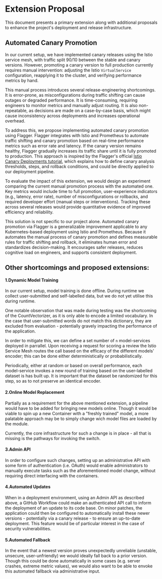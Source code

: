 # Extension Proposal
This document presents a primary extension along with additional proposals to enhance the project's deployment and release infrastructure.

## Automated Canary Promotion

In our current setup, we have implemented canary releases using the Istio service mesh, with traffic split 90/10 between the stable and canary versions. However, promoting a canary version to full production currently requires manual intervention: adjusting the Istio `VirtualService` configuration, reapplying it to the cluster, and verifying performance metrics by hand.

This manual process introduces several release-engineering shortcomings. It is error-prone, as misconfigurations during traffic shifting can cause outages or degraded performance. It is time-consuming, requiring engineers to monitor metrics and manually adjust routing. It is also non-repeatable, as decisions are made on a case-by-case basis, which might cause inconsistency across deployments and increases operational overhead.

To address this, we propose implementing automated canary promotion using Flagger. Flagger integrates with Istio and Prometheus to automate traffic shifting and canary promotion based on real-time performance metrics such as error rate and latency. If the canary version remains healthy, Flagger gradually increases its traffic share until it is fully promoted to production. This approach is inspired by the Flagger's official [Istio Canary Deployments tutorial](https://docs.flagger.app/tutorials/istio-progressive-delivery#automated-canary-promotion), which explains how to define canary analysis thresholds, steps, and rollback conditions, and could be directly applied to our deployment pipeline.

To evaluate the impact of this extension, we would design an experiment comparing the current manual promotion process with the automated one. Key metrics would include time to full promotion, user-experience indicators (e.g., latency, error rate), number of misconfigurations or rollbacks, and required developer effort (manual steps or interventions). Tracking these across several releases would provide quantitative evidence of improved efficiency and reliability.

This solution is not specific to our project alone. Automated canary promotion via Flagger is a generalizable improvement applicable to any Kubernetes-based deployment using Istio and Prometheus. Because it automates the manual process of canary promotion and defines measurable rules for traffic shifting and rollback, it eliminates human error and standardizes decision-making. It encourages safer releases, reduces cognitive load on engineers, and supports consistent deployment.

## Other shortcomings and proposed extensions:

#### 1.Dynamic Model Training
In our current setup, model training is done offline. During runtime we collect user-submitted and self-labelled data, but we do not yet utilise this during runtime.

One notable observation that was made during testing was the shortcoming of the CountVectorizer, as it is only able to encode a limited vocabulary. In the case that user-submitted words do not match this dictionary, they are excluded from evaluation - potentially gravely impacting the performance of the application.

In order to mitigate this, we can define a set number of `n` model-services deployed in parrallel. Upon receiving a request for scoring a review the Istio Service Mesh routes the call based on the efficacy of the different models' encoder; this can be done either deterministically or probabilistically.

Periodically, either at random or based on overall performance, each model-service invokes a new round of training based on the user-labelled dataset is has built up. It is important that the dataset be randomized for this step, so as to not preserve an identical encoder.

#### 2.Online Model Replacement
Partially as a requirement for the above mentioned extension, a pipeline would have to be added for bringing new models online. Though it would be viable to spin up a new Container with a "freshly trained" model, a more palatable approach may be to simply change wich model files are loaded by the module.

Currently, the core infrastructure for such a change is in place - all that is missing is the pathways for invoking the switch.

#### 3.Admin API
In order to configure such changes, setting up an administrative API with some form of authentication (i.e. OAuth) would enable administrators to manually execute tasks such as the aforementioned model change, without requiring direct interfacing with the containers.

#### 4.Automated Updates
When in a deployment environment, using an Admin API as described above, a GitHub Workflow could make an authenticated API call to inform the deployment of an update to its code base. On minor patches, the application could then be configured to automatically install these newer versions - potentially via a canary release - to ensure an up-to-date deployment. This feature would be of particular interest in the case of security vulnerabilities.

#### 5.Automated Fallback
In the event that a newest version proves unexpectedly unreliable (unstable, unsecure, user-unfriendly) we would ideally fall back to a prior version. Though this could be done automatically in some cases (e.g. server crashes, extreme metric values), we would also want to be able to envoke this automated fallback via administrative input.
